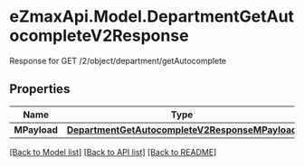 # eZmaxApi.Model.DepartmentGetAutocompleteV2Response
Response for GET /2/object/department/getAutocomplete

## Properties

Name | Type | Description | Notes
------------ | ------------- | ------------- | -------------
**MPayload** | [**DepartmentGetAutocompleteV2ResponseMPayload**](DepartmentGetAutocompleteV2ResponseMPayload.md) |  | 

[[Back to Model list]](../README.md#documentation-for-models) [[Back to API list]](../README.md#documentation-for-api-endpoints) [[Back to README]](../README.md)

